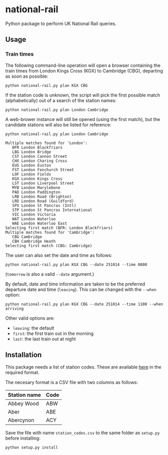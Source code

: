 # national-rail

Python package to perform UK National Rail queries.

## Usage

### Train times

The following command-line operation will open a browser containing the train
times from London Kings Cross (KGX) to Cambridge (CBG), departing as soon as
possible:

```
python national-rail.py plan KGX CBG
```

If the station code is unknown, the script will pick the first possible match
(alphabetically) out of a search of the station names:

```
python national-rail.py plan London Cambridge
```

A web-brower instance will still be opened (using the first match), but the
candidate stations will also be listed for reference:

```
python national-rail.py plan London Cambridge

Multiple matches found for 'London':
   BFR London Blackfriars
   LBG London Bridge
   CST London Cannon Street
   CHX London Charing Cross
   EUS London Euston
   FST London Fenchurch Street
   LOF London Fields
   KGX London Kings Cross
   LST London Liverpool Street
   MYB London Marylebone
   PAD London Paddington
   LRB London Road (Brighton)
   LRD London Road (Guildford)
   SPX London St Pancras (Intl)
   STP London St Pancras International
   VIC London Victoria
   WAT London Waterloo
   WAE London Waterloo East
Selecting first match (BFR: London Blackfriars)
Multiple matches found for 'Cambridge':
   CBG Cambridge
   CBH Cambridge Heath
Selecting first match (CBG: Cambridge)
```

The user can also set the date and time as follows:

```
python national-rail.py plan KGX CBG --date 251014 --time 0800
```

(`tomorrow` is also a valid `--date` argument.)

By default, date and time information are taken to be the preferred departure
date and time (`leaving`). This can be changed with the `--when` option:

```
python national-rail.py plan KGX CBG --date 251014 --time 1100 --when arriving
```

Other valid options are:

* `leaving`: the default
* `first`: the first train out in the morning
* `last`: the last train out at night

## Installation

This package needs a list of station codes. These are available
[here](http://www.nationalrail.co.uk/stations_destinations/48541.aspx) in the
required format.

The necesary format is a CSV file with two columns as follows:

Station name |Code
-------------|-----
Abbey Wood   |ABW
Aber         |ABE
Abercynon    |ACY

Save the file with name `station_codes.csv` to the same folder as `setup.py`
before installing:

```
python setup.py install
```
